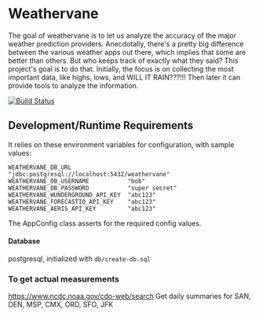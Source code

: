 # Weathervane
The goal of weathervane is to let us analyze the accuracy of the major weather prediction providers.
Anecdotally, there's a pretty big difference between the various weather apps out there, which implies that some are better than others.
But who keeps track of exactly what they said?  This project's goal is to do that.
Initially, the focus is on collecting the most important data, like highs, lows, and WILL IT RAIN???!!!
Then later it can provide tools to analyze the information.

[![Build Status](https://travis-ci.org/dtanner/weathervane.svg?branch=master)](https://travis-ci.org/dtanner/weathervane)

## Development/Runtime Requirements
It relies on these environment variables for configuration, with sample values:
```
WEATHERVANE_DB_URL                "jdbc:postgresql://localhost:5432/weathervane"
WEATHERVANE_DB_USERNAME           "bob"
WEATHERVANE_DB_PASSWORD           "super secret"
WEATHERVANE_WUNDERGROUND_API_KEY  "abc123"
WEATHERVANE_FORECASTIO_API_KEY    "abc123"
WEATHERVANE_AERIS_API_KEY         "abc123"
```
The AppConfig class asserts for the required config values.

#### Database
postgresql, initialized with `db/create-db.sql`

### To get actual measurements
https://www.ncdc.noaa.gov/cdo-web/search
Get daily summaries for SAN, DEN, MSP, CMX, ORD, SFO, JFK
